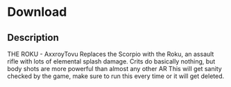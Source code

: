 # Download

## Description
 THE ROKU - AxxroyTovu
 Replaces the Scorpio with the Roku, an assault rifle with lots of elemental splash damage.
 Crits do basically nothing, but body shots are more powerful than almost any other AR 
 This will get sanity checked by the game, make sure to run this every time or it will get deleted.